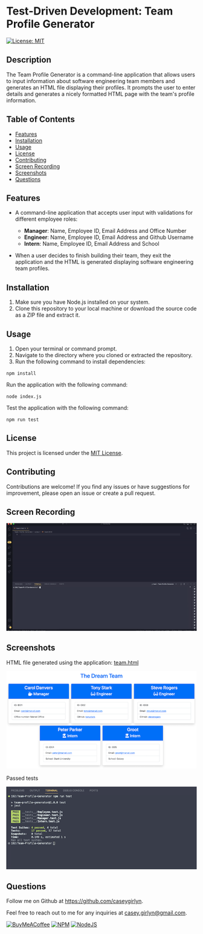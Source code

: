 # Test-Driven Development: Team Profile Generator
[![License: MIT](https://img.shields.io/badge/License-MIT-yellow.svg?style=for-the-badge)](https://opensource.org/licenses/MIT)

## Description
The Team Profile Generator is a command-line application that allows users to input information about software engineering team members and generates an HTML file displaying their profiles. It prompts the user to enter details and generates a nicely formatted HTML page with the team's profile information.

## Table of Contents
- [Features](#features)
- [Installation](#installation)
- [Usage](#usage)
- [License](#license)
- [Contributing](#contributing)
- [Screen Recording](#screen-recording)
- [Screenshots](#screenshots)
- [Questions](#questions)

## Features
- A command-line application that accepts user input with validations for different employee roles:
    - **Manager**: Name, Employee ID, Email Address and Office Number
    - **Engineer**: Name, Employee ID, Email Address and Github Username
    - **Intern**: Name, Employee ID, Email Address and School

- When a user decides to finish building their team, they exit the application and the HTML is generated displaying software engineering team profiles. 


## Installation
1. Make sure you have Node.js installed on your system.
2. Clone this repository to your local machine or download the source code as a ZIP file and extract it.

## Usage

1. Open your terminal or command prompt.
2. Navigate to the directory where you cloned or extracted the repository.
3. Run the following command to install dependencies:

````
npm install
````

Run the application with the following command:
````
node index.js
````

Test the application with the following command:
````
npm run test
````

## License
This project is licensed under the [MIT License](LICENSE).

## Contributing
Contributions are welcome! If you find any issues or have suggestions for improvement, please open an issue or create a pull request.

## Screen Recording
![Home Page](./output/Team-Profile-Generator.gif)

## Screenshots
HTML file generated using the application: [team.html](https://github.com/caseygirlyn/Team-Profile-Generator/blob/main/output/team.html) 

![Home Page](./output/Team-Profile-Generator.png)

Passed tests

![Home Page](./output/TDD.png)


## Questions
Follow me on Github at https://github.com/caseygirlyn.

Feel free to reach out to me for any inquiries at [casey.girlyn@gmail.com](mailto:casey.girlyn@gmail.com).

[![BuyMeACoffee](https://img.shields.io/badge/Buy%20Me%20a%20Coffee-ffdd00?style=for-the-badge&logo=buy-me-a-coffee&logoColor=black)](https://www.buymeacoffee.com/caseygirlyn)
[![NPM](https://img.shields.io/badge/NPM-%23CB3837.svg?style=for-the-badge&logo=npm&logoColor=white)](https://www.npmjs.com/)
[![NodeJS](https://img.shields.io/badge/node.js-6DA55F?style=for-the-badge&logo=node.js&logoColor=white)](https://nodejs.org/)
